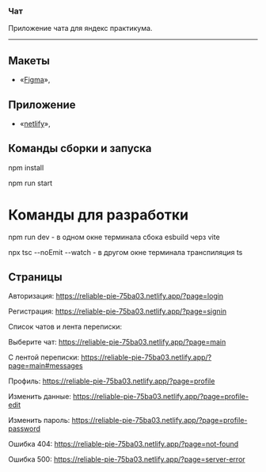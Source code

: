 ### Чат

Приложение чата для яндекс практикума.

---

## Макеты

- «[Figma](https://www.figma.com/file/wc2c70MVLh6rx6iYO3PbTt/YChat?type=design&node-id=1%3A612&mode=design&t=IEfGgj09X6WliTF1-1)»,

## Приложение

- «[netlify](https://reliable-pie-75ba03.netlify.app/)»,

## Команды сборки и запуска

npm install

npm run start

# Команды для разработки

npm run dev - в одном окне терминала сбока esbuild черз vite

npx tsc --noEmit --watch - в другом окне терминала транспиляция ts

## Страницы

Авторизация: https://reliable-pie-75ba03.netlify.app/?page=login

Регистрация: https://reliable-pie-75ba03.netlify.app/?page=signin

Список чатов и лента переписки:

Выберите чат: https://reliable-pie-75ba03.netlify.app/?page=main

С лентой переписки: https://reliable-pie-75ba03.netlify.app/?page=main#messages

Профиль: https://reliable-pie-75ba03.netlify.app/?page=profile

Изменить данные: https://reliable-pie-75ba03.netlify.app/?page=profile-edit

Изменить пароль: https://reliable-pie-75ba03.netlify.app/?page=profile-password

Ошибка 404: https://reliable-pie-75ba03.netlify.app/?page=not-found

Ошибка 500: https://reliable-pie-75ba03.netlify.app/?page=server-error
